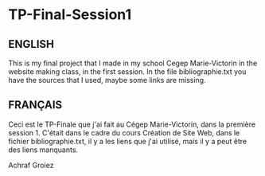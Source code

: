 # TP-Final-Session1
## ENGLISH
This is my final project that I made in my school Cegep Marie-Victorin in the website making class, in the first 
session. In the file bibliographie.txt you have the sources that I used, maybe some links are missing.

## FRANÇAIS
Ceci est le TP-Finale que j'ai fait au Cégep Marie-Victorin, dans la première session 1. C'était dans le cadre du 
cours Création de Site Web, dans le fichier bibliographie.txt, il y a les liens que j'ai utilisé, mais il y a 
peut être des liens manquants.

Achraf Groiez
